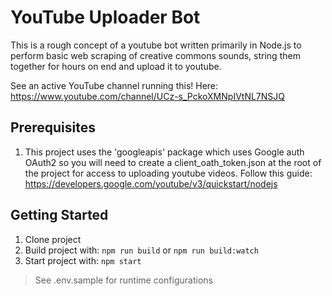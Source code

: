 # YouTube Uploader Bot
This is a rough concept of a youtube bot written primarily in Node.js to perform basic web scraping of creative commons sounds, string them together for hours on end and upload it to youtube.

See an active YouTube channel running this! Here: https://www.youtube.com/channel/UCz-s_PckoXMNpIVtNL7NSJQ

## Prerequisites
1. This project uses the 'googleapis' package which uses Google auth OAuth2 so you will need to create a client_oath_token.json at the root of the project for access to uploading youtube videos. Follow this guide: https://developers.google.com/youtube/v3/quickstart/nodejs

## Getting Started

1. Clone project
2. Build project with: `npm run build` or `npm run build:watch`
3. Start project with: `npm start`

> See .env.sample for runtime configurations
